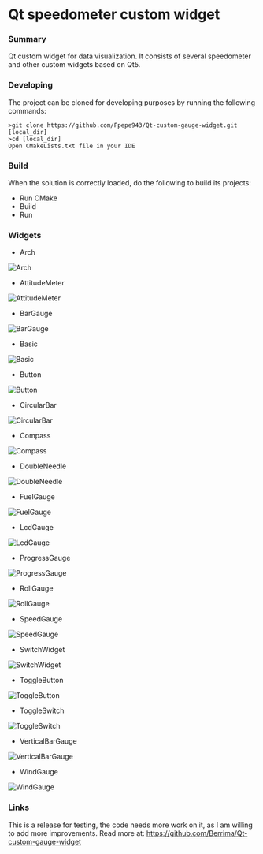 Qt speedometer custom widget
======================
### Summary
Qt custom widget for data visualization.
It consists of several speedometer and other custom widgets based on Qt5. 
### Developing
The project can be cloned for developing purposes by running the following commands:
```shell
>git clone https://github.com/Fpepe943/Qt-custom-gauge-widget.git [local_dir]
>cd [local_dir]
Open CMakeLists.txt file in your IDE
```
### Build

When the solution is correctly loaded, do the following to build its projects:
- Run CMake
- Build
- Run

### Widgets
- Arch

![Arch](/ReadMeImages/Arch.png)

- AttitudeMeter

![AttitudeMeter](/ReadMeImages/AttitudeMeter.png)

- BarGauge

![BarGauge](/ReadMeImages/BarGauge.png)

- Basic

![Basic](/ReadMeImages/BasicGauge.png)

- Button

![Button](/ReadMeImages/Button.png)

- CircularBar

![CircularBar](/ReadMeImages/circularBar.png)

- Compass

![Compass](/ReadMeImages/Compass.png)

- DoubleNeedle

![DoubleNeedle](/ReadMeImages/DoubleNeedle.png)

- FuelGauge

![FuelGauge](/ReadMeImages/FuelGauge.png)

- LcdGauge

![LcdGauge](/ReadMeImages/lcdGauge.png)

- ProgressGauge

![ProgressGauge](/ReadMeImages/ProgressGauge.png)

- RollGauge

![RollGauge](/ReadMeImages/RollGauge.png)

- SpeedGauge

![SpeedGauge](/ReadMeImages/SpeedGauge.png)

- SwitchWidget

![SwitchWidget](/ReadMeImages/SwitchWidget.png)

- ToggleButton

![ToggleButton](/ReadMeImages/ToggleButton.png)

- ToggleSwitch

![ToggleSwitch](/ReadMeImages/ToggleSwitch.png)

- VerticalBarGauge

![VerticalBarGauge](/ReadMeImages/Vertical.png)

- WindGauge

![WindGauge](/ReadMeImages/WindGauge.png)


### Links
This is a release for testing, the code needs more work on it, as I am willing to add more improvements.
Read more at: https://github.com/Berrima/Qt-custom-gauge-widget
